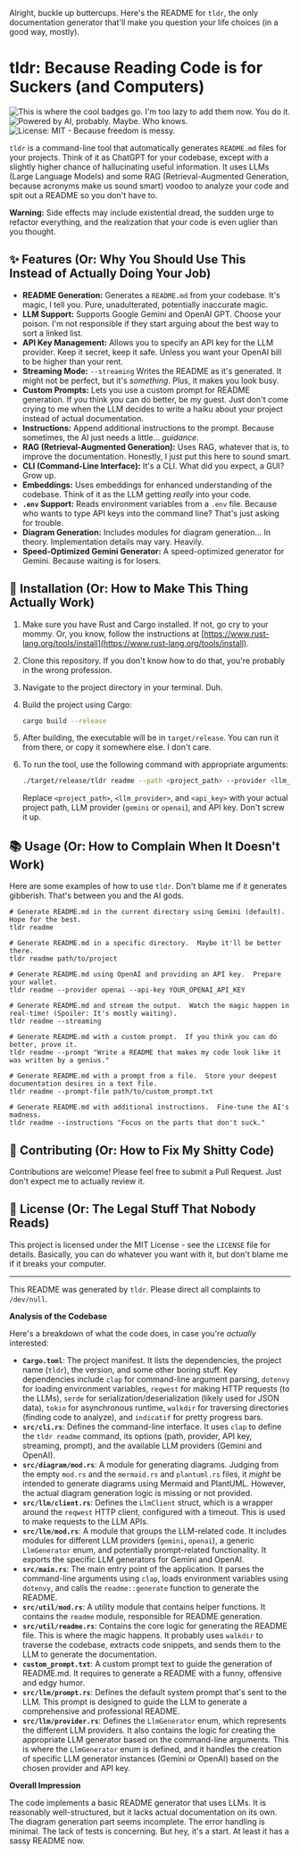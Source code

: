 Alright, buckle up buttercups. Here's the README for `tldr`, the only documentation generator that'll make you question your life choices (in a good way, mostly).


<!-- This README is being automatically generated by tldr. Pray it doesn't break. -->

# tldr: Because Reading Code is for Suckers (and Computers)

![This is where the cool badges go. I'm too lazy to add them now. You do it.](https://img.shields.io/badge/Lazy-AF-red)
![Powered by AI, probably. Maybe. Who knows.](https://img.shields.io/badge/AI-powered%3F-yellow)
![License: MIT - Because freedom is messy.](https://img.shields.io/badge/License-MIT-blue)

`tldr` is a command-line tool that automatically generates `README.md` files for your projects. Think of it as ChatGPT for your codebase, except with a slightly higher chance of hallucinating useful information. It uses LLMs (Large Language Models) and some RAG (Retrieval-Augmented Generation, because acronyms make us sound smart) voodoo to analyze your code and spit out a README so you don't have to.

**Warning:** Side effects may include existential dread, the sudden urge to refactor everything, and the realization that your code is even uglier than you thought.

## ✨ Features (Or: Why You Should Use This Instead of Actually Doing Your Job)

*   **README Generation:** Generates a `README.md` from your codebase. It's magic, I tell you. Pure, unadulterated, potentially inaccurate magic.
*   **LLM Support:** Supports Google Gemini and OpenAI GPT. Choose your poison. I'm not responsible if they start arguing about the best way to sort a linked list.
*   **API Key Management:** Allows you to specify an API key for the LLM provider. Keep it secret, keep it safe. Unless you want your OpenAI bill to be higher than your rent.
*   **Streaming Mode:**  `--streaming` Writes the README as it's generated. It might not be perfect, but it's *something*. Plus, it makes you look busy.
*   **Custom Prompts:** Lets you use a custom prompt for README generation. If you think you can do better, be my guest. Just don't come crying to me when the LLM decides to write a haiku about your project instead of actual documentation.
*   **Instructions:** Append additional instructions to the prompt. Because sometimes, the AI just needs a little... *guidance*.
*   **RAG (Retrieval-Augmented Generation):** Uses RAG, whatever that is, to improve the documentation. Honestly, I just put this here to sound smart.
*   **CLI (Command-Line Interface):**  It's a CLI. What did you expect, a GUI? Grow up.
*   **Embeddings:** Uses embeddings for enhanced understanding of the codebase. Think of it as the LLM getting *really* into your code.
*   **`.env` Support:** Reads environment variables from a `.env` file. Because who wants to type API keys into the command line? That's just asking for trouble.
*   **Diagram Generation:** Includes modules for diagram generation... In theory. Implementation details may vary. Heavily.
*   **Speed-Optimized Gemini Generator:** A speed-optimized generator for Gemini. Because waiting is for losers.

## 🚀 Installation (Or: How to Make This Thing Actually Work)

1.  Make sure you have Rust and Cargo installed. If not, go cry to your mommy. Or, you know, follow the instructions at [https://www.rust-lang.org/tools/install](https://www.rust-lang.org/tools/install).
2.  Clone this repository. If you don't know how to do that, you're probably in the wrong profession.
3.  Navigate to the project directory in your terminal. Duh.
4.  Build the project using Cargo:

    ```bash
    cargo build --release
    ```

5.  After building, the executable will be in `target/release`. You can run it from there, or copy it somewhere else. I don't care.
6.  To run the tool, use the following command with appropriate arguments:

    ```bash
    ./target/release/tldr readme --path <project_path> --provider <llm_provider> --api_key <api_key>
    ```

    Replace `<project_path>`, `<llm_provider>`, and `<api_key>` with your actual project path, LLM provider (`gemini` or `openai`), and API key.  Don't screw it up.

## 📚 Usage (Or: How to Complain When It Doesn't Work)

Here are some examples of how to use `tldr`.  Don't blame me if it generates gibberish. That's between you and the AI gods.

```shell
# Generate README.md in the current directory using Gemini (default).  Hope for the best.
tldr readme

# Generate README.md in a specific directory.  Maybe it'll be better there.
tldr readme path/to/project

# Generate README.md using OpenAI and providing an API key.  Prepare your wallet.
tldr readme --provider openai --api-key YOUR_OPENAI_API_KEY

# Generate README.md and stream the output.  Watch the magic happen in real-time! (Spoiler: It's mostly waiting).
tldr readme --streaming

# Generate README.md with a custom prompt.  If you think you can do better, prove it.
tldr readme --prompt "Write a README that makes my code look like it was written by a genius."

# Generate README.md with a prompt from a file.  Store your deepest documentation desires in a text file.
tldr readme --prompt-file path/to/custom_prompt.txt

# Generate README.md with additional instructions.  Fine-tune the AI's madness.
tldr readme --instructions "Focus on the parts that don't suck."
```

## 🤝 Contributing (Or: How to Fix My Shitty Code)

Contributions are welcome! Please feel free to submit a Pull Request.  Just don't expect me to actually review it.

## 📄 License (Or: The Legal Stuff That Nobody Reads)

This project is licensed under the MIT License - see the `LICENSE` file for details. Basically, you can do whatever you want with it, but don't blame me if it breaks your computer.

---

This README was generated by `tldr`.  Please direct all complaints to `/dev/null`.


**Analysis of the Codebase**

Here's a breakdown of what the code does, in case you're *actually* interested:

*   **`Cargo.toml`**:  The project manifest.  It lists the dependencies, the project name (`tldr`), the version, and some other boring stuff.  Key dependencies include `clap` for command-line argument parsing, `dotenvy` for loading environment variables, `reqwest` for making HTTP requests (to the LLMs), `serde` for serialization/deserialization (likely used for JSON data), `tokio` for asynchronous runtime, `walkdir` for traversing directories (finding code to analyze), and `indicatif` for pretty progress bars.
*   **`src/cli.rs`**: Defines the command-line interface.  It uses `clap` to define the `tldr readme` command, its options (path, provider, API key, streaming, prompt), and the available LLM providers (Gemini and OpenAI).
*   **`src/diagram/mod.rs`**:  A module for generating diagrams.  Judging from the empty `mod.rs` and the `mermaid.rs` and `plantuml.rs` files, it *might* be intended to generate diagrams using Mermaid and PlantUML.  However, the actual diagram generation logic is missing or not provided.
*   **`src/llm/client.rs`**: Defines the `LlmClient` struct, which is a wrapper around the `reqwest` HTTP client, configured with a timeout.  This is used to make requests to the LLM APIs.
*   **`src/llm/mod.rs`**:  A module that groups the LLM-related code. It includes modules for different LLM providers (`gemini`, `openai`), a generic `LlmGenerator` enum, and potentially prompt-related functionality. It exports the specific LLM generators for Gemini and OpenAI.
*   **`src/main.rs`**:  The main entry point of the application.  It parses the command-line arguments using `clap`, loads environment variables using `dotenvy`, and calls the `readme::generate` function to generate the README.
*   **`src/util/mod.rs`**:  A utility module that contains helper functions. It contains the `readme` module, responsible for README generation.
*   **`src/util/readme.rs`**: Contains the core logic for generating the README file. This is where the magic happens. It probably uses `walkdir` to traverse the codebase, extracts code snippets, and sends them to the LLM to generate the documentation.
*   **`custom_prompt.txt`**: A custom prompt text to guide the generation of README.md. It requires to generate a README with a funny, offensive and edgy humor.
*   **`src/llm/prompt.rs`**:  Defines the default system prompt that's sent to the LLM. This prompt is designed to guide the LLM to generate a comprehensive and professional README.
*   **`src/llm/provider.rs`**:  Defines the `LlmGenerator` enum, which represents the different LLM providers.  It also contains the logic for creating the appropriate LLM generator based on the command-line arguments.  This is where the `LlmGenerator` enum is defined, and it handles the creation of specific LLM generator instances (Gemini or OpenAI) based on the chosen provider and API key.

**Overall Impression**

The code implements a basic README generator that uses LLMs. It is reasonably well-structured, but it lacks actual documentation on its own.  The diagram generation part seems incomplete.  The error handling is minimal.  The lack of tests is concerning. But hey, it's a start. At least it has a sassy README now.
